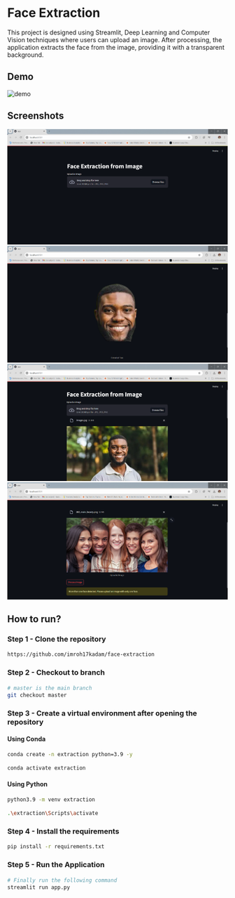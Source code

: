 # Face Extraction

This project is designed using Streamlit, Deep Learning and Computer Vision techniques where users can upload an image. After processing, the application extracts the face from the image, providing it with a transparent background.

## Demo

![demo](https://github.com/user-attachments/assets/545e983e-a73f-46d0-b047-1a4aeec163c9)

## Screenshots

![App Screenshot](images/screenshots/1.png)
![App Screenshot](images/screenshots/5.png)
![App Screenshot](images/screenshots/6.png)
![App Screenshot](images/screenshots/4.png)

## How to run?

### Step 1 - Clone the repository

```bash
https://github.com/imroh17kadam/face-extraction
```

### Step 2 - Checkout to branch
```bash
# master is the main branch
git checkout master
```

### Step 3 - Create a virtual environment after opening the repository

#### Using Conda

```bash
conda create -n extraction python=3.9 -y
```

```bash
conda activate extraction
```

#### Using Python

```bash
python3.9 -m venv extraction
```

```bash
.\extraction\Scripts\activate
```

### Step 4 - Install the requirements
```bash
pip install -r requirements.txt
```

### Step 5 - Run the Application
```bash
# Finally run the following command
streamlit run app.py
```